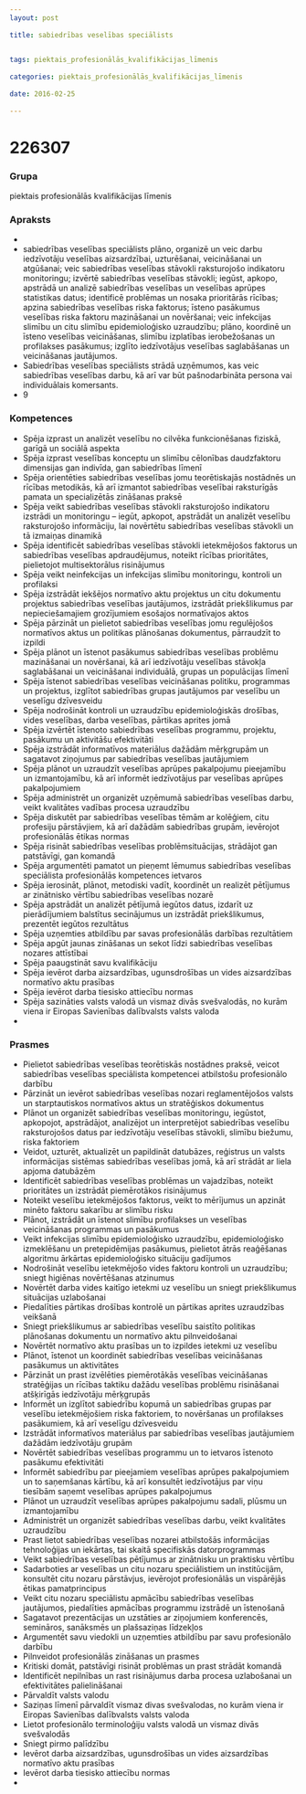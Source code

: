 ```yaml
---
layout: post
    
title: sabiedrības veselības speciālists

    
tags: piektais_profesionālās_kvalifikācijas_līmenis
    
categories: piektais_profesionālās_kvalifikācijas_līmenis
    
date: 2016-02-25
    
---
```

# 226307

### Grupa
piektais profesionālās kvalifikācijas līmenis


### Apraksts

* 
* sabiedrības veselības speciālists plāno, organizē un veic darbu iedzīvotāju veselības aizsardzībai, uzturēšanai, veicināšanai un atgūšanai; veic sabiedrības veselības stāvokli raksturojošo indikatoru monitoringu; izvērtē sabiedrības veselības stāvokli; iegūst, apkopo, apstrādā un analizē sabiedrības veselības un veselības aprūpes statistikas datus; identificē problēmas un nosaka prioritārās rīcības; apzina sabiedrības veselības riska faktorus; īsteno pasākumus veselības riska faktoru mazināšanai un novēršanai; veic infekcijas slimību un citu slimību epidemioloģisko uzraudzību; plāno, koordinē un īsteno veselības veicināšanas, slimību izplatības ierobežošanas un profilakses pasākumus; izglīto iedzīvotājus veselības saglabāšanas un veicināšanas jautājumos. 
* 	Sabiedrības veselības speciālists strādā uzņēmumos, kas veic sabiedrības veselības darbu, kā arī var būt pašnodarbināta persona vai individuālais komersants. 
* 	9 

### Kompetences

* Spēja izprast un analizēt veselību no cilvēka funkcionēšanas fiziskā, garīgā un sociālā aspekta
* Spēja izprast veselības konceptu un slimību cēlonības daudzfaktoru dimensijas gan indivīda, gan sabiedrības līmenī
* Spēja orientēties sabiedrības veselības jomu teorētiskajās nostādnēs un rīcības metodikās, kā arī izmantot sabiedrības veselībai raksturīgās pamata un specializētās zināšanas praksē
* Spēja veikt sabiedrības veselības stāvokli raksturojošo indikatoru izstrādi un monitoringu – iegūt, apkopot, apstrādāt un analizēt veselību raksturojošo informāciju, lai novērtētu sabiedrības veselības stāvokli un tā izmaiņas dinamikā
* Spēja identificēt sabiedrības veselības stāvokli ietekmējošos faktorus un sabiedrības veselības apdraudējumus, noteikt rīcības prioritātes, pielietojot multisektorālus risinājumus
* Spēja veikt neinfekcijas un infekcijas slimību monitoringu, kontroli un profilaksi
* Spēja izstrādāt iekšējos normatīvo aktu projektus un citu dokumentu projektus sabiedrības veselības jautājumos, izstrādāt priekšlikumus par nepieciešamajiem grozījumiem esošajos normatīvajos aktos
* Spēja pārzināt un pielietot sabiedrības veselības jomu regulējošos normatīvos aktus un politikas plānošanas dokumentus, pārraudzīt to izpildi
* Spēja plānot un īstenot pasākumus sabiedrības veselības problēmu mazināšanai un novēršanai, kā arī iedzīvotāju veselības stāvokļa saglabāšanai un veicināšanai individuālā, grupas un populācijas līmenī
* Spēja īstenot sabiedrības veselības veicināšanas politiku, programmas un projektus, izglītot sabiedrības grupas jautājumos par veselību un veselīgu dzīvesveidu
* Spēja nodrošināt kontroli un uzraudzību epidemioloģiskās drošības, vides veselības, darba veselības, pārtikas aprites jomā
* Spēja izvērtēt īstenoto sabiedrības veselības programmu, projektu, pasākumu un aktivitāšu efektivitāti
* Spēja izstrādāt informatīvos materiālus dažādām mērķgrupām un sagatavot ziņojumus par sabiedrības veselības jautājumiem
* Spēja plānot un uzraudzīt veselības aprūpes pakalpojumu pieejamību un izmantojamību, kā arī informēt iedzīvotājus par veselības aprūpes pakalpojumiem
* Spēja administrēt un organizēt uzņēmumā sabiedrības veselības darbu, veikt kvalitātes vadības procesa uzraudzību
* Spēja diskutēt par sabiedrības veselības tēmām ar kolēģiem, citu profesiju pārstāvjiem, kā arī dažādām sabiedrības grupām, ievērojot profesionālās ētikas normas
* Spēja risināt sabiedrības veselības problēmsituācijas, strādājot gan patstāvīgi, gan komandā
* Spēja argumentēti pamatot un pieņemt lēmumus sabiedrības veselības speciālista profesionālās kompetences ietvaros
* Spēja ierosināt, plānot, metodiski vadīt, koordinēt un realizēt pētījumus ar zinātnisko vērtību sabiedrības veselības nozarē
* Spēja apstrādāt un analizēt pētījumā iegūtos datus, izdarīt uz pierādījumiem balstītus secinājumus un izstrādāt priekšlikumus, prezentēt iegūtos rezultātus
* Spēja uzņemties atbildību par savas profesionālās darbības rezultātiem
* Spēja apgūt jaunas zināšanas un sekot līdzi sabiedrības veselības nozares attīstībai
* Spēja paaugstināt savu kvalifikāciju
* Spēja ievērot darba aizsardzības, ugunsdrošības un vides aizsardzības normatīvo aktu prasības
* Spēja ievērot darba tiesisko attiecību normas
* Spēja sazināties valsts valodā un vismaz divās svešvalodās, no kurām viena ir Eiropas Savienības dalībvalsts valsts valoda
* 

### Prasmes 
* Pielietot sabiedrības veselības teorētiskās nostādnes praksē, veicot sabiedrības veselības speciālista kompetencei atbilstošu profesionālo darbību
* Pārzināt un ievērot sabiedrības veselības nozari reglamentējošos valsts un starptautiskos normatīvos aktus un stratēģiskos dokumentus
* Plānot un organizēt sabiedrības veselības monitoringu, iegūstot, apkopojot, apstrādājot, analizējot un interpretējot sabiedrības veselību raksturojošos datus par iedzīvotāju veselības stāvokli, slimību biežumu, riska faktoriem
* Veidot, uzturēt, aktualizēt un papildināt datubāzes, reģistrus un valsts informācijas sistēmas sabiedrības veselības jomā, kā arī strādāt ar liela apjoma datubāzēm
* Identificēt sabiedrības veselības problēmas un vajadzības, noteikt prioritātes un izstrādāt piemērotākos risinājumus
* Noteikt veselību ietekmējošos faktorus, veikt to mērījumus un apzināt minēto faktoru sakarību ar slimību risku
* Plānot, izstrādāt un īstenot slimību profilakses un veselības veicināšanas programmas un pasākumus
* Veikt infekcijas slimību epidemioloģisko uzraudzību, epidemioloģisko izmeklēšanu un pretepidēmijas pasākumus, pielietot ātrās reaģēšanas algoritmu ārkārtas epidemioloģisko situāciju gadījumos
* Nodrošināt veselību ietekmējošo vides faktoru kontroli un uzraudzību; sniegt higiēnas novērtēšanas atzinumus
* Novērtēt darba vides kaitīgo ietekmi uz veselību un sniegt priekšlikumus situācijas uzlabošanai
* Piedalīties pārtikas drošības kontrolē un pārtikas aprites uzraudzības veikšanā
* Sniegt priekšlikumus ar sabiedrības veselību saistīto politikas plānošanas dokumentu un normatīvo aktu pilnveidošanai
* Novērtēt normatīvo aktu prasības un to izpildes ietekmi uz veselību
* Plānot, īstenot un koordinēt sabiedrības veselības veicināšanas pasākumus un aktivitātes
* Pārzināt un prast izvēlēties piemērotākās veselības veicināšanas stratēģijas un rīcības taktiku dažādu veselības problēmu risināšanai atšķirīgās iedzīvotāju mērķgrupās
* Informēt un izglītot sabiedrību kopumā un sabiedrības grupas par veselību ietekmējošiem riska faktoriem, to novēršanas un profilakses pasākumiem, kā arī veselīgu dzīvesveidu
* Izstrādāt informatīvos materiālus par sabiedrības veselības jautājumiem dažādām iedzīvotāju grupām
* Novērtēt sabiedrības veselības programmu un to ietvaros īstenoto pasākumu efektivitāti
* Informēt sabiedrību par pieejamiem veselības aprūpes pakalpojumiem un to saņemšanas kārtību, kā arī konsultēt iedzīvotājus par viņu tiesībām saņemt veselības aprūpes pakalpojumus
* Plānot un uzraudzīt veselības aprūpes pakalpojumu sadali, plūsmu un izmantojamību
* Administrēt un organizēt sabiedrības veselības darbu, veikt kvalitātes uzraudzību
* Prast lietot sabiedrības veselības nozarei atbilstošās informācijas tehnoloģijas un iekārtas, tai skaitā specifiskās datorprogrammas
* Veikt sabiedrības veselības pētījumus ar zinātnisku un praktisku vērtību
* Sadarboties ar veselības un citu nozaru speciālistiem un institūcijām, konsultēt citu nozaru pārstāvjus, ievērojot profesionālās un vispārējās ētikas pamatprincipus
* Veikt citu nozaru speciālistu apmācību sabiedrības veselības jautājumos, piedalīties apmācības programmu izstrādē un īstenošanā
* Sagatavot prezentācijas un uzstāties ar ziņojumiem konferencēs, semināros, sanāksmēs un plašsaziņas līdzekļos
* Argumentēt savu viedokli un uzņemties atbildību par savu profesionālo darbību
* Pilnveidot profesionālās zināšanas un prasmes
* Kritiski domāt, patstāvīgi risināt problēmas un prast strādāt komandā
* Identificēt nepilnības un rast risinājumus darba procesa uzlabošanai un efektivitātes palielināšanai
* Pārvaldīt valsts valodu
* Saziņas līmenī pārvaldīt vismaz divas svešvalodas, no kurām viena ir Eiropas Savienības dalībvalsts valsts valoda
* Lietot profesionālo terminoloģiju valsts valodā un vismaz divās svešvalodās
* Sniegt pirmo palīdzību
* Ievērot darba aizsardzības, ugunsdrošības un vides aizsardzības normatīvo aktu prasības
* Ievērot darba tiesisko attiecību normas
* 